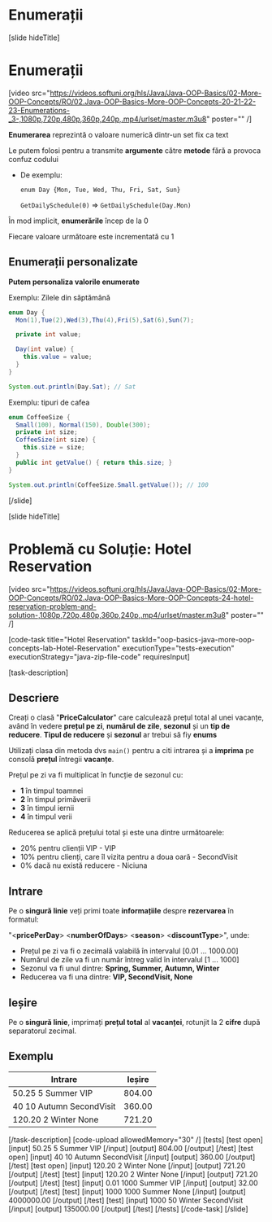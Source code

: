# Enumerații

[slide hideTitle]

# Enumerații

[video src="https://videos.softuni.org/hls/Java/Java-OOP-Basics/02-More-OOP-Concepts/RO/02.Java-OOP-Basics-More-OOP-Concepts-20-21-22-23-Enumerations-_3-,1080p,720p,480p,360p,240p,.mp4/urlset/master.m3u8" poster="" /]

**Enumerarea** reprezintă o valoare numerică dintr-un set fix ca text

Le putem folosi pentru a transmite **argumente** către **metode** fără a provoca confuz codului

- De exemplu:

  `enum Day {Mon, Tue, Wed, Thu, Fri, Sat, Sun}`

  `GetDailySchedule(0)` =>  `GetDailySchedule(Day.Mon)`

În mod implicit, **enumerările** încep de la 0

Fiecare valoare următoare este incrementată cu 1

## Enumerații personalizate

**Putem personaliza valorile enumerate**

Exemplu: Zilele din săptămână

```java
enum Day { 
  Mon(1),Tue(2),Wed(3),Thu(4),Fri(5),Sat(6),Sun(7);

  private int value;

  Day(int value) {
    this.value = value;
  }
}

System.out.println(Day.Sat); // Sat
```
Exemplu: tipuri de cafea

```java
enum CoffeeSize { 
  Small(100), Normal(150), Double(300);
  private int size;
  CoffeeSize(int size) {
    this.size = size;
  }
  public int getValue() { return this.size; }
}

System.out.println(CoffeeSize.Small.getValue()); // 100
```
[/slide]

[slide hideTitle]
# Problemă cu Soluție: Hotel Reservation

[video src="https://videos.softuni.org/hls/Java/Java-OOP-Basics/02-More-OOP-Concepts/RO/02.Java-OOP-Basics-More-OOP-Concepts-24-hotel-reservation-problem-and-solution-,1080p,720p,480p,360p,240p,.mp4/urlset/master.m3u8" poster="" /]

[code-task title="Hotel Reservation" taskId="oop-basics-java-more-oop-concepts-lab-Hotel-Reservation" executionType="tests-execution" executionStrategy="java-zip-file-code" requiresInput]

[task-description]
## Descriere

Creați o clasă "**PriceCalculator**" care calculează prețul total al unei vacanțe, având în vedere **prețul pe zi**, **numărul de zile**, **sezonul** și un **tip de reducere**. **Tipul de reducere** și **sezonul** ar trebui să fiу **enums**

Utilizați clasa din metoda dvs `main()` pentru a citi intrarea și a **imprima** pe consolă **prețul** întregii **vacanțe**.

Prețul pe zi va fi multiplicat în funcție de sezonul cu:
- **1** în timpul toamnei
- **2** în timpul primăverii
- **3** în timpul iernii
- **4** în timpul verii

Reducerea se aplică prețului total și este una dintre următoarele:
- 20% pentru clienții VIP - VIP
- 10% pentru clienți, care îl vizita pentru a doua oară - SecondVisit
- 0% dacă nu există reducere - Niciuna

## Intrare
Pe o **singură linie** veți primi toate **informațiile** despre **rezervarea** în formatul:

"\<**pricePerDay**\> \<**numberOfDays**\> \<**season**\> \<**discountType**\>", unde:

- Prețul pe zi va fi o zecimală valabilă în intervalul [0.01 ... 1000.00]
- Numărul de zile va fi un număr întreg valid în intervalul [1 ... 1000]
- Sezonul va fi unul dintre: **Spring, Summer, Autumn, Winter**
- Reducerea va fi una dintre: **VIP, SecondVisit, None**

## Ieșire

Pe o **singură linie**, imprimați **prețul total** al **vacanței**, rotunjit la 2 **cifre** după separatorul zecimal.


## Exemplu
| **Intrare**|**Ieșire**|
| --- | --- |
| 50.25 5 Summer VIP | 804.00 |
| 40 10 Autumn SecondVisit | 360.00 |
| 120.20 2 Winter None | 721.20 |


[/task-description]
[code-upload allowedMemory="30" /]
[tests]
[test open]
[input]
50.25 5 Summer VIP
[/input]
[output]
804.00
[/output]
[/test]
[test open]
[input]
40 10 Autumn SecondVisit
[/input]
[output]
360.00
[/output]
[/test]
[test open]
[input]
120.20 2 Winter None
[/input]
[output]
721.20
[/output]
[/test]
[test]
[input]
120.20 2 Winter None
[/input]
[output]
721.20
[/output]
[/test]
[test]
[input]
0.01 1000 Summer VIP
[/input]
[output]
32.00
[/output]
[/test]
[test]
[input]
1000 1000 Summer None
[/input]
[output]
4000000.00
[/output]
[/test]
[test]
[input]
1000 50 Winter SecondVisit
[/input]
[output]
135000.00
[/output]
[/test]
[/tests]
[/code-task]
[/slide]
